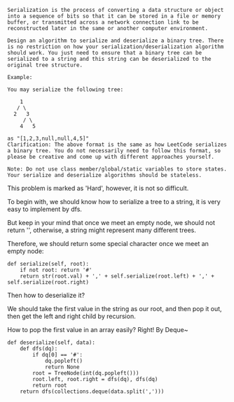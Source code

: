 ```
Serialization is the process of converting a data structure or object into a sequence of bits so that it can be stored in a file or memory buffer, or transmitted across a network connection link to be reconstructed later in the same or another computer environment.

Design an algorithm to serialize and deserialize a binary tree. There is no restriction on how your serialization/deserialization algorithm should work. You just need to ensure that a binary tree can be serialized to a string and this string can be deserialized to the original tree structure.

Example: 

You may serialize the following tree:

    1
   / \
  2   3
     / \
    4   5

as "[1,2,3,null,null,4,5]"
Clarification: The above format is the same as how LeetCode serializes a binary tree. You do not necessarily need to follow this format, so please be creative and come up with different approaches yourself.

Note: Do not use class member/global/static variables to store states. Your serialize and deserialize algorithms should be stateless.
```

This problem is marked as 'Hard', however, it is not so difficult.

To begin with, we should know how to serialize a tree to a string, it is very easy to implement by dfs.

But keep in your mind that once we meet an empty node, we should not return '', otherwise, a string might represent many different trees.

Therefore, we should return some special character once we meet an empty node:

```
def serialize(self, root):
    if not root: return '#'
    return str(root.val) + ',' + self.serialize(root.left) + ',' + self.serialize(root.right)
```

Then how to deserialize it?

We should take the first value in the string as our root, and then pop it out, then get the left and right child by recursion.

How to pop the first value in an array easily? Right! By Deque~

```
def deserialize(self, data):
    def dfs(dq):
        if dq[0] == '#':
            dq.popleft()
            return None
        root = TreeNode(int(dq.popleft()))
        root.left, root.right = dfs(dq), dfs(dq)
        return root
    return dfs(collections.deque(data.split(',')))
```
